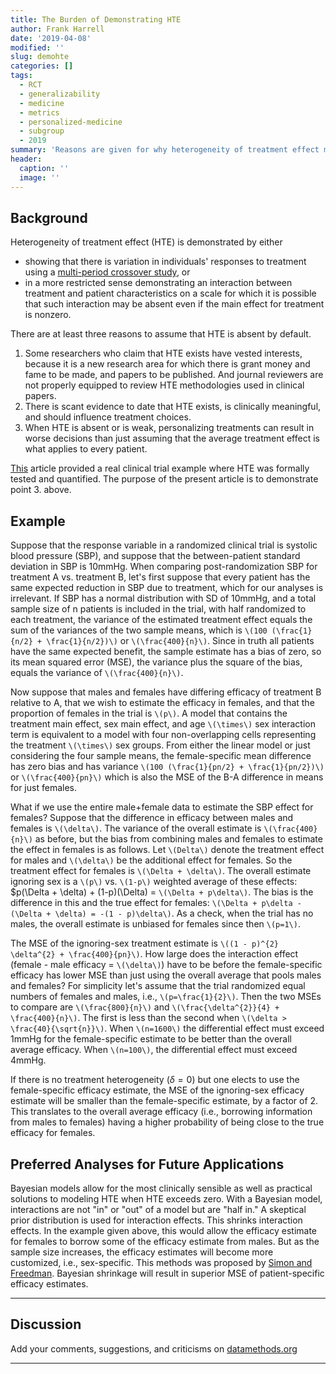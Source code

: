 ```yaml
---
title: The Burden of Demonstrating HTE
author: Frank Harrell
date: '2019-04-08'
modified: ''
slug: demohte
categories: []
tags:
  - RCT
  - generalizability
  - medicine
  - metrics
  - personalized-medicine
  - subgroup
  - 2019
summary: 'Reasons are given for why heterogeneity of treatment effect must be demonstrated, not assumed.  An example is presented that shows that HTE must exceed a certain level before personalizing treatment results in better decisions than using the average treatment effect for everyone.' 
header:
  caption: ''
  image: ''
---
```

<script type="text/x-mathjax-config">
MathJax.Hub.Config({
  tex2jax: {
    skipTags: ['script', 'noscript', 'style', 'textarea', 'pre']
  }
});
</script>

<script async type="text/javascript"
  src="https://cdn.mathjax.org/mathjax/latest/MathJax.js?config=TeX-AMS-MML_HTMLorMML">
</script>

## Background
Heterogeneity of treatment effect (HTE) is demonstrated by either

* showing that there is variation in individuals' responses to treatment using a [multi-period crossover study](https://www.ncbi.nlm.nih.gov/pmc/articles/PMC5054923), or
* in a more restricted sense demonstrating an interaction between treatment and patient characteristics on a scale for which it is possible that such interaction may be absent even if the main effect for treatment is nonzero.

There are at least three reasons to assume that HTE is absent by default.

1. Some researchers who claim that HTE exists have vested interests, because it is a new research area for which there is grant money and fame to be made, and papers to be published.  And journal reviewers are not properly equipped to review HTE methodologies used in clinical papers.
1. There is scant evidence to date that HTE exists, is clinically meaningful, and should influence treatment choices.
1. When HTE is absent or is weak, personalizing treatments can result in worse decisions than just assuming that the average treatment effect is what applies to every patient.

[This](/post/varyor) article provided a real clinical trial example where HTE was formally tested and quantified.  The purpose of the present article is to demonstrate point 3. above.

## Example

Suppose that the response variable in a randomized clinical trial is systolic blood pressure (SBP), and suppose that the between-patient standard deviation in SBP is 10mmHg.  When comparing post-randomization SBP for treatment A vs. treatment B, let's first suppose that every patient has the same expected reduction in SBP due to treatment, which for our analyses is irrelevant.  If SBP has a normal distribution with SD of 10mmHg, and a total sample size of n patients is included in the trial, with half randomized to each treatment, the variance of the estimated treatment effect equals the sum of the variances of the two sample means, which is `\(100 (\frac{1}{n/2} + \frac{1}{n/2})\)` or `\(\frac{400}{n}\)`.  Since in truth all patients have the same expected benefit, the sample estimate has a bias of zero, so its mean squared error (MSE), the variance plus the square of the bias, equals the variance of `\(\frac{400}{n}\)`.

Now suppose that males and females have differing efficacy of treatment B relative to A, that we wish to estimate the efficacy in females, and that the proportion of females in the trial is `\(p\)`.  A model that contains the treatment main effect, sex main effect, and age `\(\times\)` sex interaction term is equivalent to a model with four non-overlapping cells representing the treatment `\(\times\)` sex groups.  From either the linear model or just considering the four sample means, the female-specific mean difference has zero bias and has variance `\(100 (\frac{1}{pn/2} + \frac{1}{pn/2})\)` or `\(\frac{400}{pn}\)` which is also the MSE of the B-A difference in means for just females.

What if we use the entire male+female data to estimate the SBP effect for females?  Suppose that the difference in efficacy between males and females is `\(\delta\)`.  The variance of the overall estimate is `\(\frac{400}{n}\)` as before, but the bias from combining males and females to estimate the effect in females is as follows.  Let `\(Delta\)` denote the treatment effect for males and `\(\delta\)` be the additional effect for females.  So the treatment effect for females is `\(\Delta + \delta\)`.  The overall estimate ignoring sex is a `\(p\)` vs. `\(1-p\)` weighted average of these effects: $p(\Delta + \delta) + (1-p)(\Delta) = `\(\Delta + p\delta\)`.  The bias is the difference in this and the true effect for females: `\(\Delta + p\delta - (\Delta + \delta) = -(1 - p)\delta\)`.  As a check, when the trial has no males, the overall estimate is unbiased for females since then `\(p=1\)`.

The MSE  of the ignoring-sex treatment estimate is `\((1 - p)^{2} \delta^{2} + \frac{400}{pn}\)`.  How large does the interaction effect (female - male efficacy = `\(\delta\)`) have to be before the female-specific efficacy has lower MSE than just using the overall average that pools males and females?  For simplicity let's assume that the trial randomized equal numbers of females and males, i.e., `\(p=\frac{1}{2}\)`.  Then the two MSEs to compare are `\(\frac{800}{n}\)` and `\(\frac{\delta^{2}}{4} + \frac{400}{n}\)`.  The first is less than the second when `\(\delta > \frac{40}{\sqrt{n}}\)`.  When `\(n=1600\)` the differential effect must exceed 1mmHg for the female-specific estimate to be better than the overall average efficacy.  When `\(n=100\)`, the differential effect must exceed 4mmHg.
 
If there is no treatment heterogeneity  ($\delta=0$) but one elects to use the female-specific efficacy estimate, the MSE of the ignoring-sex efficacy estimate will be smaller than the female-specific estimate, by a factor of 2.  This translates to the overall average efficacy (i.e., borrowing information from males to females) having a higher probability of being close to the true efficacy for females.

## Preferred Analyses for Future Applications
Bayesian models allow for the most clinically sensible as well as practical solutions to modeling HTE when HTE exceeds zero.  With a Bayesian model, interactions are not "in" or "out" of a model but are "half in."  A skeptical prior distribution is used for interaction effects.  This shrinks interaction effects.  In the example given above, this would allow the efficacy estimate for females to borrow some of the efficacy estimate from males.  But as the sample size increases, the efficacy estimates will become more customized, i.e., sex-specific.  This methods was proposed by [Simon and Freedman](http://hbiostat.org/papers/RCTs/differentialEffectiveness/sim97bay.pdf).  Bayesian shrinkage will result in superior MSE of patient-specific efficacy estimates.

------

## Discussion
Add your comments, suggestions, and criticisms on [datamethods.org](http://datamethods.org/t/discussion-of-assessing-heterogeneity-of-treatment-effect-estimating-patient-specific-efficacy-and-studying-variation-in-odds-ratios-risk-ratios-and-risk-differences)

------
